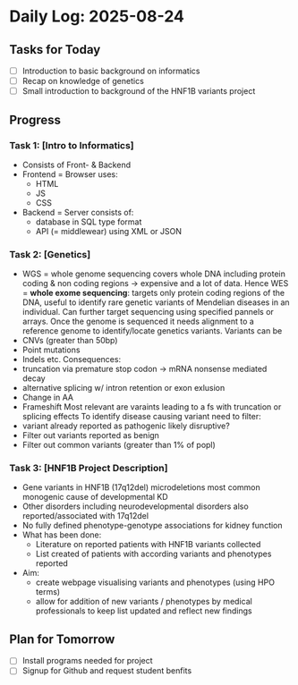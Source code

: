 # Daily Log: 2025-08-24

## Tasks for Today

- [ ] Introduction to basic background on informatics
- [ ] Recap on knowledge of genetics
- [ ] Small introduction to background of the HNF1B variants project

## Progress

### Task 1: [Intro to Informatics]

- Consists of Front- & Backend
 - Frontend = Browser uses:
    - HTML
    - JS
    - CSS
 - Backend = Server consists of:
    - database in SQL type format
    - API (= middlewear) using XML or JSON 


### Task 2: [Genetics] 

- WGS = whole genome sequencing covers whole DNA including protein coding & non coding regions -> expensive and a lot of data.
Hence WES = **whole exome sequencing**: targets only protein coding regions of the DNA, useful to identify rare genetic variants of Mendelian diseases in an individual. 
Can further target sequencing using specified pannels or arrays.
Once the genome is sequenced it needs alignment to a reference genome to identify/locate genetics variants.
Variants can be 
 - CNVs (greater than 50bp)
 - Point mutations 
 - Indels etc.
Consequences:
 - truncation via premature stop codon -> mRNA nonsense mediated decay
 - alternative splicing w/ intron retention or exon exlusion
 - Change in AA 
 - Frameshift 
Most relevant are varaints leading to a fs with truncation or splicing effects
To identify disease causing variant need to filter:
- variant already reported as pathogenic likely disruptive? 
- Filter out variants reported as benign 
- Filter out common variants (greater than 1% of popl)

### Task 3: [HNF1B Project Description] 
- Gene variants in HNF1B (17q12del) microdeletions most common monogenic cause of developmental KD 
- Other disorders including neurodevelopmental disorders also reported/associated with 17q12del
- No fully defined phenotype-genotype associations for kidney function 
- What has been done:
    - Literature on reported patients with HNF1B variants collected 
    - List created of patients with according variants and phenotypes reported 
- Aim:
    - create webpage visualising variants and phenotypes (using HPO terms)
    - allow for addition of new variants / phenotypes by medical professionals to keep list updated and reflect new findings 


## Plan for Tomorrow

- [ ] Install programs needed for project
- [ ] Signup for Github and request student benfits
